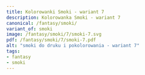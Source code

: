 ```yaml
---
title: Kolorowanki Smoki - wariant 7
description: Kolorowanka Smoki - wariant 7
canonical: /fantasy/smoki/
variant_of: smoki
image: /fantasy/smoki/7/smoki-7.svg
pdf: /fantasy/smoki/7/smoki-7.pdf
alt: "smoki do druku i pokolorowania - wariant 7"
tags:
- fantasy
- smoki
---
```

